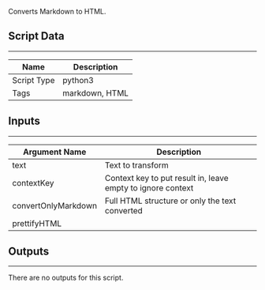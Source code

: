 Converts Markdown to HTML.

## Script Data
---

| **Name** | **Description** |
| --- | --- |
| Script Type | python3 |
| Tags | markdown, HTML |

## Inputs
---

| **Argument Name** | **Description** |
| --- | --- |
| text | Text to transform |
| contextKey | Context key to put result in, leave empty to ignore context |
| convertOnlyMarkdown | Full HTML structure or only the text converted |
| prettifyHTML |  |

## Outputs
---
There are no outputs for this script.
